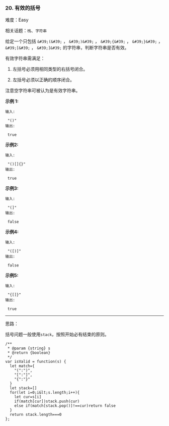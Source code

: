 ### 20. 有效的括号

难度：Easy

相关话题：`栈`、`字符串`

给定一个只包括  `&#39;(&#39;` ， `&#39;)&#39;` ， `&#39;{&#39;` ， `&#39;}&#39;` ， `&#39;[&#39;` ， `&#39;]&#39;` 的字符串，判断字符串是否有效。



有效字符串需满足：





1. 左括号必须用相同类型的右括号闭合。

2. 左括号必须以正确的顺序闭合。





注意空字符串可被认为是有效字符串。



 **示例 1:** 





```
输入:

 "()"
输出:

 true

```

 **示例2:** 





```
输入:

 "()[]{}"
输出:

 true

```

 **示例3:** 





```
输入:

 "(]"
输出:

 false

```

 **示例4:** 





```
输入:

 "([)]"
输出:

 false

```

 **示例5:** 





```
输入:

 "{[]}"
输出:

 true
```


-----

思路：

括号问题一般使用`stack`，按照开始必有结束的原则。


```
/**
 * @param {string} s
 * @return {boolean}
 */
var isValid = function(s) {
  let match={
    "(":")",
    "[":"]",
    "{":"}"
  }
  let stack=[]
  for(let i=0;i&lt;s.length;i++){
    let cur=s[i]
    if(match[cur])stack.push(cur)
    else if(match[stack.pop()]!==cur)return false
  }
  return stack.length===0
};



```
